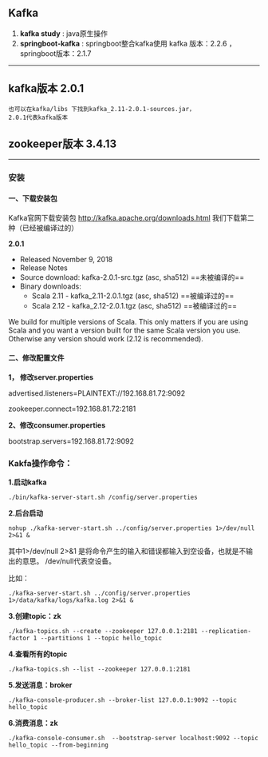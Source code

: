 Kafka
--------------------------------------------------------------------------------

1. **kafka study** : java原生操作
2. **springboot-kafka** : springboot整合kafka使用
    kafka 版本：2.2.6 ，springboot版本：2.1.7

---


## kafka版本  2.0.1
    也可以在kafka/libs 下找到kafka_2.11-2.0.1-sources.jar，
    2.0.1代表kafka版本
## zookeeper版本 3.4.13
--------------------------------------------------------------------------------

### 安装

#### 一、下载安装包
Kafka官网下载安装包 http://kafka.apache.org/downloads.html
我们下载第二种（已经被编译过的）

**2.0.1**

- Released November 9, 2018
- Release Notes
- Source download: kafka-2.0.1-src.tgz (asc, sha512) ==未被编译的==
- Binary downloads:
    - Scala 2.11  - kafka_2.11-2.0.1.tgz (asc, sha512)  ==被编译过的==
    - Scala 2.12  - kafka_2.12-2.0.1.tgz (asc, sha512)  ==被编译过的==


We build for multiple versions of Scala. This only matters if you are using Scala and you want a version built for the same Scala version you use. Otherwise any version should work (2.12 is recommended).

#### 二、修改配置文件

**1， 修改server.properties**

advertised.listeners=PLAINTEXT://192.168.81.72:9092

zookeeper.connect=192.168.81.72:2181

**2、修改consumer.properties**

 bootstrap.servers=192.168.81.72:9092	

### Kakfa操作命令：

**1.启动kafka**


```
./bin/kafka-server-start.sh /config/server.properties
```

**2.后台启动**


```
nohup ./kafka-server-start.sh ../config/server.properties 1>/dev/null 2>&1 &
```


其中1>/dev/null 2>&1 是将命令产生的输入和错误都输入到空设备，也就是不输出的意思。
/dev/null代表空设备。

比如：

```
./kafka-server-start.sh ../config/server.properties 1>/data/kafka/logs/kafka.log 2>&1 &
```

**3.创建topic：zk**


```
./kafka-topics.sh --create --zookeeper 127.0.0.1:2181 --replication-factor 1 --partitions 1 --topic hello_topic
```

**4.查看所有的topic**

```
./kafka-topics.sh --list --zookeeper 127.0.0.1:2181
```

**5.发送消息：broker**

```
./kafka-console-producer.sh --broker-list 127.0.0.1:9092 --topic hello_topic
```


**6.消费消息：zk**

```
./kafka-console-consumer.sh  --bootstrap-server localhost:9092 --topic hello_topic --from-beginning
```


